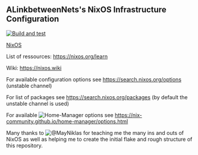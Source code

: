 ## ALinkbetweenNets's NixOS Infrastructure Configuration

[![Build and test](https://build.lounge.rocks/api/badges/23/status.svg)](https://build.lounge.rocks/repos/23)

[NixOS](https://nixos.org)

List of ressources: https://nixos.org/learn

Wiki: https://nixos.wiki

For available configuration options see https://search.nixos.org/options (unstable channel)

For list of packages see https://search.nixos.org/packages (by default the unstable channel is used)

For available ![Home-Manager](https://nixos.wiki/wiki/Home_Manager) options see https://nix-community.github.io/home-manager/options.html

Many thanks to ![@MayNiklas](https://github.com/MayNiklas) for teaching me the many ins and outs of NixOS as well as helping me to create the initial flake and rough structure of this repository.
